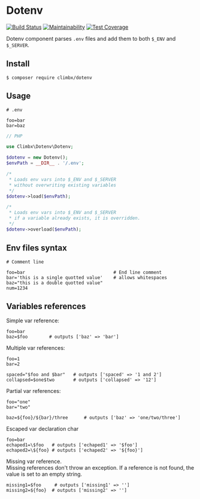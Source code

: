 # Dotenv

[![Build Status](https://travis-ci.com/climbx/Dotenv.svg?branch=1.0)](https://travis-ci.com/climbx/Dotenv)
[![Maintainability](https://api.codeclimate.com/v1/badges/95d884d048e91086df7d/maintainability)](https://codeclimate.com/github/climbx/Dotenv/maintainability)
[![Test Coverage](https://api.codeclimate.com/v1/badges/95d884d048e91086df7d/test_coverage)](https://codeclimate.com/github/climbx/Dotenv/test_coverage)

Dotenv component parses `.env` files and add them to both `$_ENV` and
`$_SERVER`.

## Install

```
$ composer require climbx/dotenv
```

## Usage

```dotenv
# .env

foo=bar
bar=baz
```

```php
// PHP

use Climbx\Dotenv\Dotenv;

$dotenv = new Dotenv();
$envPath = __DIR__ . '/.env';

/*
 * Loads env vars into $_ENV and $_SERVER
 * without overwriting existing variables
 */
$dotenv->load($envPath);

/*
 * Loads env vars into $_ENV and $_SERVER
 * if a variable already exists, it is overridden.
 */
$dotenv->overload($envPath);
```

## Env files syntax
```dotenv
# Comment line

foo=bar                                 # End line comment
bar='this is a single quotted value'    # allows whitespaces
baz="this is a double quotted value"   
num=1234
```
 
## Variables references

Simple var reference:
```dotenv
foo=bar
baz=$foo        # outputs ['baz' => 'bar']
```

Multiple var references:
```dotenv
foo=1
bar=2

spaced="$foo and $bar"   # outputs ['spaced' => '1 and 2']
collapsed=$one$two       # outputs ['collapsed' => '12']
```

Partial var references:
```dotenv
foo="one"
bar="two"

baz=${foo}/${bar}/three      # outputs ['baz' => 'one/two/three']
```

Escaped var declaration char
```dotenv
foo=bar
echaped1=\$foo   # outputs ['echaped1' => '$foo']
echaped2=\${foo} # outputs ['echaped2' => '${foo}']
```

Missing var reference.  
Missing references don't throw an exception. If a reference is not found,
the value is set to an empty string.
```dotenv
missing1=$foo     # outputs ['missing1' => '']
missing2=${foo}  # outputs ['missing2' => '']
```
